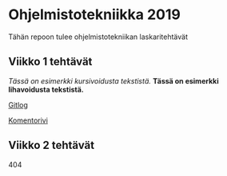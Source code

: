 # Ohjelmistotekniikka 2019 
Tähän repoon tulee ohjelmistotekniikan laskaritehtävät
## Viikko 1 tehtävät
*Tässä on esimerkki kursivoidusta tekstistä.*
**Tässä on esimerkki lihavoidusta tekstistä.**

[Gitlog](https://github.com/Melimet/ot-harjoitustyo/blob/master/laskarit/viikko1/gitlog.txt)

[Komentorivi](https://github.com/Melimet/ot-harjoitustyo/blob/master/laskarit/viikko1/komentorivi.txt)

## Viikko 2 tehtävät
404

